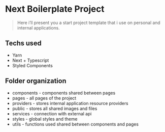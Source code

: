 # Next Boilerplate Project

> Here i’ll present you a start project template that i use on personal and internal applications.

## Techs used

- Yarn
- Next + Typescript
- Styled Components

## Folder organization

- components - components shared between pages
- pages - all pages of the project
- providers - stores internal application resource providers
- public - stores all shared images and files
- services - connection with external api
- styles - global styles and theme
- utils - functions used shared between components and pages
